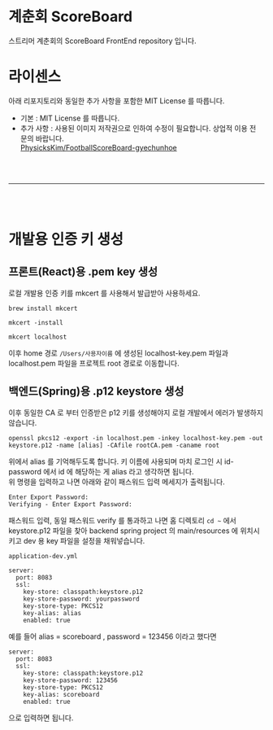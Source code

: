 # 계춘회 ScoreBoard  
스트리머 계춘회의 ScoreBoard FrontEnd repository 입니다.    
  
# 라이센스  
아래 리포지토리와 동일한 추가 사항을 포함한 MIT License 를 따릅니다.    
   
- 기본 : MIT License 를 따릅니다.  
- 추가 사항 : 사용된 이미지 저작권으로 인하여 수정이 필요합니다. 상업적 이용 전 문의 바랍니다.    
[PhysicksKim/FootballScoreBoard-gyechunhoe](https://github.com/PhysicksKim/FootballScoreBoard-gyechunhoe)    
  
<br><br>

---

<br><br>
  
# 개발용 인증 키 생성

## 프론트(React)용 .pem key 생성

로컬 개발용 인증 키를 mkcert 를 사용해서 발급받아 사용하세요.

```
brew install mkcert
```

```
mkcert -install
```

```
mkcert localhost
```

이후 home 경로 <code>/Users/사용자이름</code> 에 생성된 localhost-key.pem 파일과 localhost.pem 파일을 프로젝트 root 경로로 이동합니다.

## 백엔드(Spring)용 .p12 keystore 생성

이후 동일한 CA 로 부터 인증받은 p12 키를 생성해야지 로컬 개발에서 에러가 발생하지 않습니다.

```
openssl pkcs12 -export -in localhost.pem -inkey localhost-key.pem -out keystore.p12 -name [alias] -CAfile rootCA.pem -caname root
```

위에서 alias 를 기억해두도록 합니다. 키 이름에 사용되며 마치 로그인 시 id-password 에서 id 에 해당하는 게 alias 라고 생각하면 됩니다.  
위 명령을 입력하고 나면 아래와 같이 패스워드 입력 메세지가 출력됩니다.

```
Enter Export Password:
Verifying - Enter Export Password:
```

패스워드 입력, 동일 패스워드 verify 를 통과하고 나면 홈 디렉토리 <code>cd ~</code> 에서 keystore.p12 파일을 찾아 backend spring project 의 main/resources 에 위치시키고 dev 용 key 파일을 설정을 채워넣습니다.

```
application-dev.yml
```

```
server:
  port: 8083
  ssl:
    key-store: classpath:keystore.p12
    key-store-password: yourpassword
    key-store-type: PKCS12
    key-alias: alias
    enabled: true
```

예를 들어 alias = scoreboard , password = 123456 이라고 했다면

```
server:
  port: 8083
  ssl:
    key-store: classpath:keystore.p12
    key-store-password: 123456
    key-store-type: PKCS12
    key-alias: scoreboard
    enabled: true
```

으로 입력하면 됩니다.
